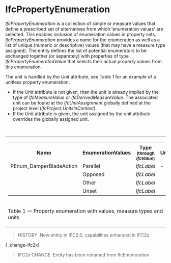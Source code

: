 IfcPropertyEnumeration
======================

_IfcPropertyEnumeration_ is a collection of simple or measure values that define a prescribed set of alternatives from which 'enumeration values' are selected. This enables inclusion of enumeration values in property sets. _IfcPropertyEnumeration_ provides a name for the enumeration as well as a list of unique (numeric or descriptive) values (that may have a measure type assigned). The entity defines the list of potential enumerators to be exchanged together (or separately) with properties of type _IfcPropertyEnumeratedValue_ that selects their actual property values from this enumeration.

The unit is handled by the _Unit_ attribute, see Table 1 for an example of a unitless property enumeration:

* If the _Unit_ attribute is not given, than the unit is already implied by the type of _IfcMeasureValue_ or _IfcDerivedMeasureValue_. The associated unit can be found at the _IfcUnitAssignment_ globally defined at the project level (_IfcProject.UnitsInContext_).
*  If the _Unit_ attribute is given, the unit assigned by the unit attribute overrides the globally assigned unit.

&nbsp;

<table>
 <tr>
  <td>
   <table class="gridtable">
    <tr>
      <th width="30%"><b>Name</b></th>
      <th width="30%"><b>EnumerationValues</b></th>
      <th width="25%"><b>Type</b> <span style="font-size:smaller">(through <em>IfcValue</em>)</span></th>
      <th width="15%"><b>Unit</b></th>
    </tr>
    <tr>
      <td>PEnum_DamperBladeAction</td>
      <td>Parallel</td>
      <td><em>IfcLabel</em></td>
      <td>-</td>
    </tr>
    <tr>
      <td>&nbsp;</td>
      <td>Opposed</td>
      <td><em>IfcLabel</em></td>
      <td>&nbsp;</td>
    </tr>
    <tr>
      <td>&nbsp;</td>
      <td>Other</td>
      <td><em>IfcLabel</em></td>
      <td>&nbsp;</td>
    </tr>
    <tr>
      <td>&nbsp;</td>
      <td>Unset</td>
      <td><em>IfcLabel</em></td>
      <td>&nbsp;</td>
    </tr>
   </table>
  </td>
 </tr>
 <tr>
  <td><p class="table">Table 1 &mdash; Property enumeration with values, measure types and units</p></td>
 </tr>
</table>

> HISTORY&nbsp; New entity in IFC2.0, capabilities enhanced in IFC2x.

{ .change-ifc2x}
> IFC2x CHANGE&nbsp; Entity has been renamed from IfcEnumeration
